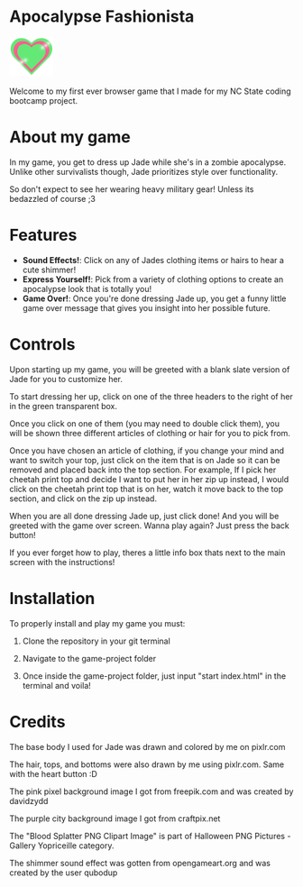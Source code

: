 # Apocalypse Fashionista
![Project Logo](assets/button.png)

Welcome to my first ever browser game that I made for my NC State coding bootcamp project.

# About my game
In my game, you get to dress up Jade while she's in a zombie apocalypse. Unlike other survivalists though, Jade prioritizes style over functionality. 

So don't expect to see her wearing heavy military gear! Unless its bedazzled of course ;3

# Features

- **Sound Effects!**: Click on any of Jades clothing items or hairs to hear a cute shimmer!
- **Express Yourself!**: Pick from a variety of clothing options to create an apocalypse look that is totally you!
- **Game Over!**: Once you're done dressing Jade up, you get a funny little game over message that gives you insight into her possible future.

# Controls
Upon starting up my game, you will be greeted with a blank slate version of Jade for you to customize her.

To start dressing her up, click on one of the three headers to the right of her in the green transparent box.

Once you click on one of them (you may need to double click them), you will be shown three different articles of clothing or hair for you to pick from. 

Once you have chosen an article of clothing, if you change your mind and want to switch your top, just click on the item that is on Jade so it can be removed and placed back into the top section. For example, If I pick her cheetah print top and decide I want to put her in her zip up instead, I would click on the cheetah print top that is on her, watch it move back to the top section, and click on the zip up instead.

When you are all done dressing Jade up, just click done! And you will be greeted with the game over screen. Wanna play again? Just press the back button!

If you ever forget how to play, theres a little info box thats next to the main screen with the instructions!

# Installation

To properly install and play my game you must:

1. Clone the repository in your git terminal

2. Navigate to the game-project folder

3. Once inside the game-project folder, just input "start index.html" in the terminal and voila! 

# Credits
The base body I used for Jade was drawn and colored by me on pixlr.com

The hair, tops, and bottoms were also drawn by me using pixlr.com. Same with the heart button :D

The pink pixel background image I got from freepik.com and was created by davidzydd

The purple city background image I got from craftpix.net

The "Blood Splatter PNG Clipart Image" is part of Halloween PNG Pictures - Gallery Yopriceille category.

The shimmer sound effect was gotten from opengameart.org and was created by the user qubodup